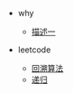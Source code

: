 <!-- //注：创建相对应的md文件跳转 -->
* why
    * [描述一](_coverPage.md)

* leetcode
    * [回溯算法](leetcode/backTrack.md)
    * [递归](leetcode/recursion.md)
